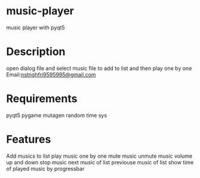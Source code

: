 # music-player
music player with pyqt5
# Description
open dialog file and select music file to add to list and then play one by one
Email:nstnghfri9595995@gmail.com
# Requirements
pyqt5
pygame
mutagen
random
time
sys
# Features
Add musics to list
play music one by one
mute music
unmute music
volume up and down
stop music 
next music of list
previouse music of list
show time of played music by progressbar


